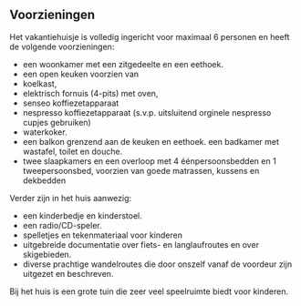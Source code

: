 
## Voorzieningen

Het vakantiehuisje is volledig ingericht voor maximaal 6 personen en heeft de volgende voorzieningen:

* een woonkamer met een zitgedeelte en een eethoek.
* een open keuken voorzien van
 * koelkast,
 * elektrisch fornuis (4-pits) met oven,
 * senseo koffiezetapparaat
 * nespresso koffiezetapparaat (s.v.p. uitsluitend orginele nespresso cupjes gebruiken)
 * waterkoker.
* een balkon grenzend aan de keuken en eethoek. een badkamer met wastafel, toilet en douche.
* twee slaapkamers en een overloop met 4 éénpersoonsbedden en 1 tweepersoonsbed, voorzien van goede matrassen, kussens en dekbedden


Verder zijn in het huis aanwezig:

* een kinderbedje en kinderstoel.
* een radio/CD-speler.
* spelletjes en tekenmateriaal voor kinderen
* uitgebreide documentatie over fiets- en langlaufroutes en over skigebieden.
* diverse prachtige wandelroutes die door onszelf vanaf de voordeur zijn uitgezet en beschreven.

Bij het huis is een grote tuin die zeer veel speelruimte biedt voor kinderen.

